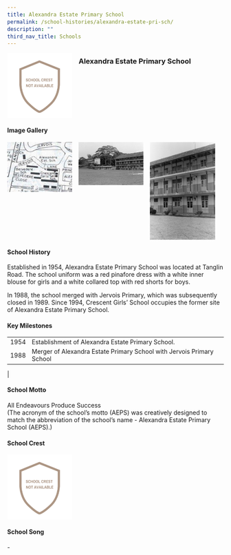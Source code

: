 ```yaml
---
title: Alexandra Estate Primary School
permalink: /school-histories/alexandra-estate-pri-sch/
description: ""
third_nav_title: Schools
---
```

<img src="/images/alexandraestatepri1.png" style="width:30%;margin-right:15px;" align = "left">

### **Alexandra Estate Primary School**

<br clear="left">

#### **Image Gallery**
<p><a href="https://staging.d1yxymztqoj7qn.amplifyapp.com/images/alexandraestatepri2.jpg">  
<img src="/images/alexandraestatepri2.jpg" style="width:30%;margin-right:15px;" align = "left">
</a></p>

<p><a href="https://staging.d1yxymztqoj7qn.amplifyapp.com/images/alexandraestatepri3.jpg">  
<img src="/images/alexandraestatepri3.jpg" style="width:30%;margin-right:15px;" align = "left">
</a></p>

<p><a href="https://staging.d1yxymztqoj7qn.amplifyapp.com/images/alexandraestatepri4.jpg">  
<img src="/images/alexandraestatepri4.jpg" style="width:30%;margin-right:15px;" align = "left">
</a></p>

<br clear="left">

#### **School History**
Established in 1954, Alexandra Estate Primary School was located at Tanglin Road. The school uniform was a red pinafore dress with a white inner blouse for girls and a white collared top with red shorts for boys.  
  
In 1988, the school merged with Jervois Primary, which was subsequently closed in 1989. Since 1994, Crescent Girls’ School occupies the former site of Alexandra Estate Primary School.

#### **Key Milestones**

|  |  |
|:---:|---|
| 1954 | Establishment of Alexandra Estate Primary School. |
| 1988 | Merger of Alexandra Estate Primary School with Jervois Primary School |
|

#### **School Motto**
All Endeavours Produce Success<br>
(The acronym of the school’s motto (AEPS) was creatively designed to match the abbreviation of the school’s name - Alexandra Estate Primary School (AEPS).)

#### **School Crest**
<img src="/images/alexandraestatepri1.png" style="width:30%;margin-right:15px;" align = "left">

<br clear="left">

#### **School Song**
\-